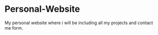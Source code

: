 # Personal-Website
My personal website where i will be including all my projects and contact me form.
